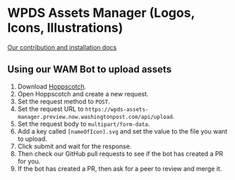 # WPDS Assets Manager (Logos, Icons, Illustrations)

[Our contribution and installation docs](https://build.washingtonpost.com/foundations/wam)

## Using our WAM Bot to upload assets

1. Download [Hoppscotch](https://hoppscotch.io/).
2. Open Hoppscotch and create a new request.
3. Set the request method to `POST`.
4. Set the request URL to `https://wpds-assets-manager.preview.now.washingtonpost.com/api/upload`.
5. Set the request body to `multipart/form-data`.
6. Add a key called `[nameOfIcon].svg` and set the value to the file you want to upload.
7. Click submit and wait for the response.
8. Then check our GitHub pull requests to see if the bot has created a PR for you.
9. If the bot has created a PR, then ask for a peer to review and merge it.
